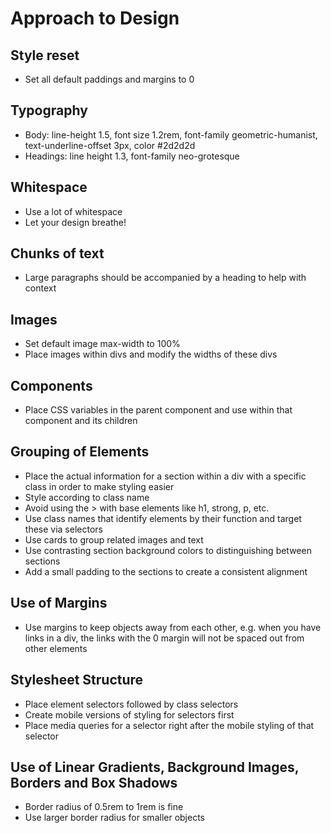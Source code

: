 # Approach to Design

## Style reset
- Set all default paddings and margins to 0

## Typography
- Body: line-height 1.5, font size 1.2rem, font-family geometric-humanist, text-underline-offset 3px, color #2d2d2d
- Headings: line height 1.3, font-family neo-grotesque

## Whitespace
- Use a lot of whitespace
- Let your design breathe!

## Chunks of text
- Large paragraphs should be accompanied by a heading to help with context

## Images
- Set default image max-width to 100%
- Place images within divs and modify the widths of these divs

## Components
- Place CSS variables in the parent component and use within that component and its children

## Grouping of Elements
- Place the actual information for a section within a div with a specific class in order to make styling easier
- Style according to class name
- Avoid using the > with base elements like h1, strong, p, etc.
- Use class names that identify elements by their function and target these via selectors
- Use cards to group related images and text
- Use contrasting section background colors to distinguishing between sections
- Add a small padding to the sections to create a consistent alignment

## Use of Margins
- Use margins to keep objects away from each other, e.g. when you have links in a div, the links with the 0 margin will not be spaced out from other elements

## Stylesheet Structure
- Place element selectors followed by class selectors
- Create mobile versions of styling for selectors first
- Place media queries for a selector right after the mobile styling of that selector

## Use of Linear Gradients, Background Images, Borders and Box Shadows
- Border radius of 0.5rem to 1rem is fine
- Use larger border radius for smaller objects